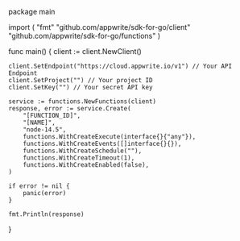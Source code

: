 package main

import (
    "fmt"
    "github.com/appwrite/sdk-for-go/client"
    "github.com/appwrite/sdk-for-go/functions"
)

func main() {
    client := client.NewClient()

    client.SetEndpoint("https://cloud.appwrite.io/v1") // Your API Endpoint
    client.SetProject("") // Your project ID
    client.SetKey("") // Your secret API key

    service := functions.NewFunctions(client)
    response, error := service.Create(
        "[FUNCTION_ID]",
        "[NAME]",
        "node-14.5",
        functions.WithCreateExecute(interface{}{"any"}),
        functions.WithCreateEvents([]interface{}{}),
        functions.WithCreateSchedule(""),
        functions.WithCreateTimeout(1),
        functions.WithCreateEnabled(false),
    )

    if error != nil {
        panic(error)
    }

    fmt.Println(response)
}
